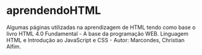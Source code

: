 # aprendendoHTML
Algumas páginas utilizadas na aprendizagem de HTML tendo como base o livro HTML 4.0 Fundamental - A base da programação WEB. Linguagem HTML e Introdução ao JavaScript e CSS - Autor: Marcondes, Christian Alfim.
